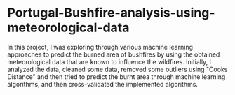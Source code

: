 # Portugal-Bushfire-analysis-using-meteorological-data
In this project, I was exploring through various machine learning approaches to predict the burned area of bushfires by using the obtained meteorological data that are known to influence the wildfires. Initially, I analyzed the data, cleaned some data, removed some outliers using "Cooks Distance" and then tried to predict the burnt area through machine learning algorithms, and then cross-validated the implemented algorithms.
